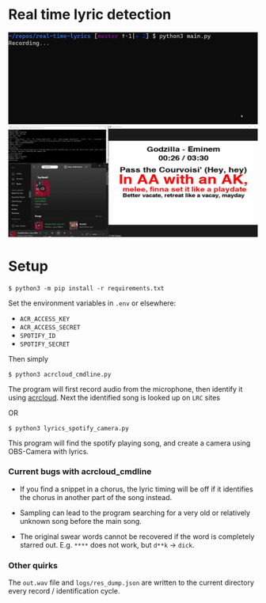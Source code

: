 # Real time lyric detection

![godzilla gif](godzilla.gif)
![godzilla zoom gif](godzilla_zoom.gif)

# Setup

```
$ python3 -m pip install -r requirements.txt
```

Set the environment variables in `.env` or elsewhere:
+ `ACR_ACCESS_KEY`
+ `ACR_ACCESS_SECRET`
+ `SPOTIFY_ID`
+ `SPOTIFY_SECRET`


Then simply

```
$ python3 acrcloud_cmdline.py
```

The program will first record audio from the microphone, then identify it using [acrcloud](https://acrcloud.com). Next the identified song is looked up on `LRC` sites

OR

```
$ python3 lyrics_spotify_camera.py
```

This program will find the spotify playing song, and create a camera using OBS-Camera with lyrics.

### Current bugs with acrcloud_cmdline

+ If you find a snippet in a chorus, the lyric timing will be off if it identifies the chorus in another part of the song instead.

+ Sampling can lead to the program searching for a very old or relatively unknown song before the main song.

+ The original swear words cannot be recovered if the word is completely starred out. E.g. `****` does not work, but `d**k` -> `dick`.

### Other quirks

The `out.wav` file and `logs/res_dump.json` are written to the current directory every record / identification cycle.